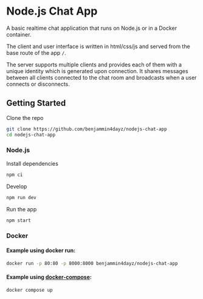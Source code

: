 # Node.js Chat App

A basic realtime chat application that runs on Node.js or in a Docker container.

The client and user interface is written in html/css/js and served from the base route of the app `/`.

The server supports multiple clients and provides each of them with a unique identity which is generated upon connection. It shares messages between all clients connected to the chat room and broadcasts when a user connects or disconnects.

## Getting Started

Clone the repo

```bash
git clone https://github.com/benjammin4dayz/nodejs-chat-app
cd nodejs-chat-app
```

### Node.js

Install dependencies

```bash
npm ci
```

Develop

```bash
npm run dev
```

Run the app

```bash
npm start
```

### Docker

<!-- docker build -t benjammin4dayz/nodejs-chat-app:tag . -->

#### Example using docker run:

```bash
docker run -p 80:80 -p 8000:8000 benjammin4dayz/nodejs-chat-app
```

#### Example using [docker-compose](./docker-compose.yml):

```bash
docker compose up
```
